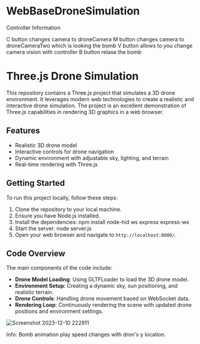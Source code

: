 # WebBaseDroneSimulation

Controller Information

C button changes camera to droneCamera
M button changes camera to droneCameraTwo which is looking the bomb
V button allows to you change camera vision with controller
B button relase the bomb
# Three.js Drone Simulation

This repository contains a Three.js project that simulates a 3D drone environment. It leverages modern web technologies to create a realistic and interactive drone simulation. The project is an excellent demonstration of Three.js capabilities in rendering 3D graphics in a web browser.

## Features

- Realistic 3D drone model
- Interactive controls for drone navigation
- Dynamic environment with adjustable sky, lighting, and terrain
- Real-time rendering with Three.js

## Getting Started

To run this project locally, follow these steps:

1. Clone the repository to your local machine.
2. Ensure you have Node.js installed.
3. Install the dependencies: npm install node-hid ws express express-ws
4. Start the server: node server.js
5. Open your web browser and navigate to `http://localhost:8080/`.

## Code Overview

The main components of the code include:

- **Drone Model Loading**: Using GLTFLoader to load the 3D drone model.
- **Environment Setup**: Creating a dynamic sky, sun positioning, and realistic terrain.
- **Drone Controls**: Handling drone movement based on WebSocket data.
- **Rendering Loop**: Continuously rendering the scene with updated drone positions and environment settings.


![Screenshot 2023-12-10 222911](https://github.com/civanahmetyasin/WebBaseDroneSimulation/assets/69795597/8d44d699-b774-4e23-b3f5-eb09acfcb3a8)



Info: Bomb animation play speed changes with dron's y location.
